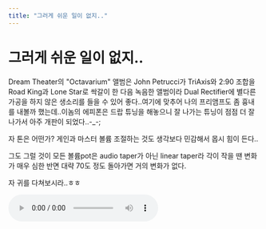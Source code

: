 ```yaml
---
title: "그러게 쉬운 일이 없지.."
---
```

# 그러게 쉬운 일이 없지..

Dream Theater의 "Octavarium" 앨범은 John Petrucci가 TriAxis와 2:90 조합을 Road King과 Lone Star로 싹갈이 한 다음 녹음한 앨범이라 Dual Rectifier에 별다른 가공을 하지 않은 생소리를 들을 수 있어 좋다..여기에 맞추어 나의 프리앰프도 좀 흉내를 내볼까 했는데..이놈의 에피폰은 드랍 튜닝을 해놓으니 잘 나가는 튜닝이 점점 더 잘나가서 아주 개판이 되었다..-_-;

자 톤은 어떤가? 게인과 마스터 볼륨 조절하는 것도 생각보다 민감해서 몹시 힘이 든다..

그도 그럴 것이 모든 볼륨pot은 audio taper가 아닌 linear taper라 각이 작을 땐 변화가 매우 심한 반면 대략 70도 정도 돌아가면 거의 변화가 없다.

자 귀를 다쳐보시라..ㅎㅎ

<audio src="/assets/images/e1bf02e7aeef9c5c8416ba9c2094ad5a.mp3" controls preload></audio>





